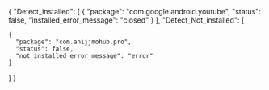 {
  "Detect_installed": [
    {
      "package": "com.google.android.youtube",
      "status": false,
      "installed_error_message": "closed"
    }
  ],
  "Detect_Not_installed": [

    {
      "package": "com.anijjmohub.pro",
      "status": false,
      "not_installed_error_message": "error"
    }
  ]
}
